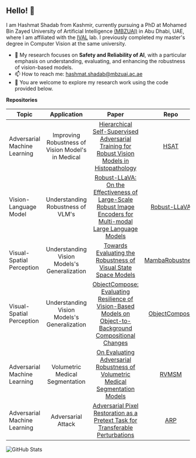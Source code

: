 ## Hello! 👋

<!--
- 🔭
- 🌱 
- 👯 
- 🤔 
- 💬 
- 📫 
- 😄
- ⚡ 
-->

I am Hashmat Shadab from Kashmir, currently pursuing a PhD at Mohamed Bin Zayed University of Artificial Intelligence [(MBZUAI)](https://mbzuai.ac.ae/) in Abu Dhabi, UAE, where I am affiliated with the [IVAL](https://www.ival-mbzuai.com/) lab. I previously completed my master's degree in Computer Vision at the same university.

- 🔭 My research focuses on **Safety and Reliability of AI**, with a particular emphasis on understanding, evaluating, and enhancing the robustness of  vision-based models.
- 📫 How to reach me: hashmat.shadab@mbzuai.ac.ae
- 🌱 You are welcome to explore my research work using the code provided below.

**Repositories**

|Topic|Application|Paper|Repo|Venue
|---|:---:|:---:|:---:|:------:|
Adversarial Machine Learning| Improving Robustness of Vision Model's in Medical  | [Hierarchical Self-Supervised Adversarial Training for Robust Vision Models in Histopathology]() | [HSAT]()|Under Review|
Vision-Language Model | Understanding Robustness of VLM's | [Robust-LLaVA: On the Effectiveness of Large-Scale Robust Image Encoders for Multi-modal Large Language Models](https://arxiv.org/abs/2502.01576) | [Robust-LLaVA](https://github.com/HashmatShadab/Robust-LLaVA)|Under Review|
Visual-Spatial Perception| Understanding Vision Models's Generalization | [Towards Evaluating the Robustness of Visual State Space Models](https://arxiv.org/abs/2406.09407) | [MambaRobustness](https://github.com/HashmatShadab/MambaRobustness)|Under Review|
Visual-Spatial Perception| Understanding Vision Models's Generalization | [ObjectCompose: Evaluating Resilience of Vision-Based Models on Object-to-Background Compositional Changes](https://arxiv.org/abs/2403.04701) | [ObjectCompose](https://github.com/Muhammad-Huzaifaa/ObjectCompose)|**ACCV'24-Oral** (Best Student Paper Runner Up)|
Adversarial Machine Learning| Volumetric Medical Segmentation | [On Evaluating Adversarial Robustness of Volumetric Medical Segmentation Models](https://arxiv.org/abs/2406.08486) | [RVMSM](https://github.com/HashmatShadab/Robustness-of-Volumetric-Medical-Segmentation-Models)|**BMVC'24**|
Adversarial Machine Learning| Adversarial Attack| [Adversarial Pixel Restoration as a Pretext Task for Transferable Perturbations](https://arxiv.org/abs/2207.08803)|[ARP](https://github.com/HashmatShadab/APR)|**BMVC'22-Oral**|

![GitHub Stats](https://github-readme-stats.vercel.app/api?username=hashmatshadab&theme=radical)
